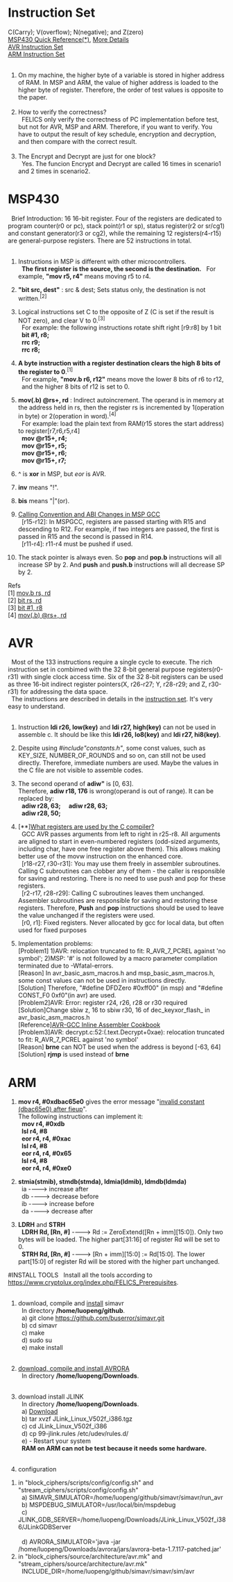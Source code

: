 # Instruction Set
C(Carry); V(overflow); N(negative); and Z(zero)<br>
<a href="http://www.ece.utep.edu/courses/web3376/Links_files/MSP430%20Quick%20Reference.pdf" target="_blank">MSP430 Quick Reference(*)</a>, <a href="http://mspgcc.sourceforge.net/manual/book1.html" target="_blank">More Details</a><br>
<a href="http://www.atmel.com/images/atmel-0856-avr-instruction-set-manual.pdf" target="_blank">AVR Instruction Set</a><br>
<a href="http://infocenter.arm.com/help/topic/com.arm.doc.qrc0001m/QRC0001_UAL.pdf" target="_blank">ARM Instruction Set</a><br><br>
1. On my machine, the higher byte of a variable is stored in higher address of RAM. In MSP and ARM, the value of higher address is loaded to the higher byte of register. Therefore, the order of test values is opposite to the paper.<br><br>
2. How to verify the correctness?<br>
&nbsp;&nbsp;FELICS only verify the correctness of PC implementation before test, but not for AVR, MSP and ARM. Therefore, if you want to verify. You have to output the result of key schedule, encryption and decryption, and then compare with the correct result.<br><br>
3. The Encrypt and Decrypt are just for one block?<br>
&nbsp;&nbsp;Yes. The funcion Encrypt and Decrypt are called 16 times in scenario1 and 2 times in scenario2.<br>

# MSP430
&nbsp;&nbsp;Brief Introduction: 16 16-bit register. Four of the registers are dedicated to program counter(r0 or pc), stack point(r1 or sp), status register(r2 or sr/cg1) and constant generator(r3 or cg2), while the remaining 12 registers(r4-r15) are general-purpose registers. There are 52 instructions in total.<br><br>

1. Instructions in MSP is different with other microcontrollers.<br>
&nbsp;&nbsp;<b>The first register is the source, the second is the destination.</b>
&nbsp;&nbsp;For example, <b>"mov r5, r4"</b> means moving r5 to r4.

2. <b>"bit src, dest"</b> : src & dest; Sets status only, the destination is not written.<sup>[2]</sup><br>

3. Logical instructions set C to the opposite of Z (C is set if the result is NOT zero), and clear V to 0.<sup>[3]</sup><br>
&nbsp;&nbsp;For example: the following instructions rotate shift right [r9:r8] by 1 bit<br>
&nbsp;&nbsp;<b>bit	#1,	r8;</b><br>
&nbsp;&nbsp;<b>rrc	r9;</b><br>
&nbsp;&nbsp;<b>rrc	r8;</b><br>

4. <b>A byte instruction with a register destination clears the high 8 bits of the register to 0</b>.<sup>[1]</sup><br>
&nbsp;&nbsp;For example, <b>"mov.b r6, r12"</b> means move the lower 8 bits of r6 to r12,<br>
&nbsp;&nbsp;and the higher 8 bits of r12 is set to 0.<br>

5. <b>mov(.b) @rs+, rd</b> : Indirect autoincrement. The operand is in memory at the address held in rs, then the register rs is incremented by 1(operation in byte) or 2(operation in word).<sup>[4]</sup><br>
&nbsp;&nbsp;For example: load the plain text from RAM(r15 stores the start address) to register[r7,r6,r5,r4]<br>
&nbsp;&nbsp;<b>mov    @r15+,    r4;</b><br>
&nbsp;&nbsp;<b>mov    @r15+,    r5;</b><br>
&nbsp;&nbsp;<b>mov    @r15+,    r6;</b><br>
&nbsp;&nbsp;<b>mov    @r15+,    r7;</b><br>

6. ^ is <b>xor</b> in MSP, but <i>eor</i> is AVR.<br>

7. <b>inv</b> means "!".<br>

8. <b>bis</b> means "|"(or).<br>

9. <a href="http://www.ti.com/lit/an/slaa664/slaa664.pdf" target="_blank">Calling Convention and ABI Changes in MSP GCC</a><br>
&nbsp;&nbsp;[r15-r12]: In MSPGCC, registers are passed starting with R15 and descending to R12. For example, if two integers are passed, the first is passed in R15 and the second is passed in R14.<br>
&nbsp;&nbsp;[r11-r4]: r11-r4 must be pushed if used.<br>

10. The stack pointer is always even. So <b>pop</b> and <b>pop.b</b> instructions will all increase SP by 2. And <b>push</b> and <b>push.b</b> instructions will all decrease SP by 2.<br>

Refs<br>
[1] <a href="http://mspgcc.sourceforge.net/manual/x214.html" target="_blank">mov.b rs, rd</a><br>
[2] <a href="http://mspgcc.sourceforge.net/manual/x223.html" target="_blank">bit rs, rd</a><br>
[3] <a href="http://mspgcc.sourceforge.net/manual/x82.html" target="_blank">bit	#1,	r8</a><br>
[4] <a href="http://www.ece.utep.edu/courses/web3376/Links_files/MSP430%20Quick%20Reference.pdf" target="_blank">mov(.b) @rs+, rd</a><br>

# AVR
&nbsp;&nbsp;Most of the 133 instructions require a single cycle to execute. The rich instruction set in combimed with the 32 8-bit general purpose registers(r0-r31) with single clock access time. Six of the 32 8-bit registers can be used as three 16-bit indirect register pointers(X, r26-r27; Y, r28-r29; and Z, r30-r31) for addressing the data space.<br>
&nbsp;&nbsp;The instructions are described in details in the <a href="http://www.atmel.com/images/atmel-0856-avr-instruction-set-manual.pdf" target="_blank">instruction set</a>. It's very easy to understand.<br><br>

1. Instruction <b>ldi r26, low(key)</b> and <b>ldi r27, high(key)</b> can not be used in assemble c. It should be like this <b>ldi r26, lo8(key)</b> and <b>ldi r27, hi8(key)</b>.<br>

2. Despite using <i>#include"constants.h"</i>, some const values, such as KEY_SIZE, NUMBER_OF_ROUNDS and so on, can still not be used directly. Therefore, immediate numbers are used. Maybe the values in the C file are not visible to assemble codes.<br>

3. The second operand of <b>adiw"</b> is [0, 63]. <br>
Therefore, <b>adiw r18, 176</b> is wrong(operand is out of range). It can be replaced by:<br>
&nbsp;&nbsp;<b>adiw r28, 63;&nbsp;&nbsp;</b>
&nbsp;&nbsp;<b>adiw r28, 63;</b><br>
&nbsp;&nbsp;<b>adiw r28, 50;</b><br>

4. [**]<a href="http://www.atmel.com/webdoc/AVRLibcReferenceManual/FAQ_1faq_reg_usage.html" target="_blank">What registers are used by the C compiler?</a><br>
&nbsp;&nbsp;GCC AVR passes arguments from left to right in r25-r8. All arguments are aligned to start in even-numbered registers (odd-sized arguments, including char, have one free register above them). This allows making better use of the movw instruction on the enhanced core.<br>
&nbsp;&nbsp;[r18-r27, r30-r31]: You may use them freely in assembler subroutines. Calling C subroutines can clobber any of them - the caller is responsible for saving and restoring. There is no need to use push and pop for these registers.<br>
&nbsp;&nbsp;[r2-r17, r28-r29]: Calling C subroutines leaves them unchanged. Assembler subroutines are responsible for saving and restoring these registers. Therefore, <b>Push</b> and <b>pop</b> instructions should be used to leave the value unchanged if the registers were used.<br>
&nbsp;&nbsp;[r0, r1]: Fixed registers. Never allocated by gcc for local data, but often used for fixed purposes<br>

5. Implementation problems:<br>
[Problem1] 1)AVR: relocation truncated to fit: R_AVR_7_PCREL against 'no symbol'; 2)MSP: '#' is not followed by a macro parameter compilation terminated due to -Wfatal-errors.<br>
[Reason] In avr_basic_asm_macros.h and msp_basic_asm_macros.h, some const values can not be used in instructions directly.<br>
[Solution] Therefore, "#define DFDZero #0xff00" (in msp) and "#define CONST_F0 0xf0"(in avr) are used.<br>
[Problem2]AVR: Error: register r24, r26, r28 or r30 required<br>
[Solution]Change sbiw z, 16 to sbiw r30, 16 of dec_keyxor_flash_ in avr_basic_asm_macros.h<br>
[Reference]<a href="http://www.nongnu.org/avr-libc/user-manual/inline_asm.html" target="_blank">AVR-GCC Inline Assembler Cookbook</a><br>
[Problem3]AVR: decrypt.c:52:(.text.Decrypt+0xae): relocation truncated to fit: R_AVR_7_PCREL against 'no symbol'<br>
[Reason] <b>brne</b> can NOT be used when the address is beyond [-63, 64]<br>
[Solution] <b>rjmp</b> is used instead of <b>brne</b><br>

# ARM
1. <b>mov r4, #0xdbac65e0</b> gives the error message "<a href="http://stackoverflow.com/questions/10261300/invalid-constant-after-fixup" target="_blank">invalid constant (dbac65e0) after fieup</a>".<br>
The following instructions can implement it:<br>
&nbsp;&nbsp;<b>mov r4, #0xdb</b><br>
&nbsp;&nbsp;<b>lsl r4, #8</b><br>
&nbsp;&nbsp;<b>eor r4, r4, #0xac</b><br>
&nbsp;&nbsp;<b>lsl r4, #8</b><br>
&nbsp;&nbsp;<b>eor r4, r4, #0x65</b><br>
&nbsp;&nbsp;<b>lsl r4, #8</b><br>
&nbsp;&nbsp;<b>eor r4, r4, #0xe0</b><br>

2. <b>stmia(stmib), stmdb(stmda), ldmia(ldmib), ldmdb(ldmda)</b><br>
&nbsp;&nbsp;ia ----> increase after<br>
&nbsp;&nbsp;db ----> decrease before<br>
&nbsp;&nbsp;ib ----> increase before<br>
&nbsp;&nbsp;da ----> decrease after<br>

3. <b>LDRH</b> and <b>STRH</b><br>
&nbsp;&nbsp;<b>LDRH Rd, [Rn, #<imm>]</b> ----> Rd := ZeroExtend([Rn + imm][15:0]). Only two bytes will be loaded. The higher part[31:16] of register Rd will be set to 0.<br>
&nbsp;&nbsp;<b>STRH Rd, [Rn, #<imm>]</b> ----> [Rn + imm][15:0] := Rd[15:0]. The lower part[15:0] of register Rd will be stored with the higher part unchanged.<br>

#INSTALL TOOLS
&nbsp;&nbsp;Install all the tools according to <a href="https://www.cryptolux.org/index.php/FELICS_Prerequisites" target="_blank">https://www.cryptolux.org/index.php/FELICS_Prerequisites</a>.<br><br>
1. download, compile and <a href=" https://github.com/buserror-uk/simavr/blob/master/doc/manual/manual.pdf?raw=true" target="_blank">install</a> simavr<br>
&nbsp;&nbsp;In directory <b>/home/luopeng/github</b>.<br>
&nbsp;&nbsp;a) git clone https://github.com/buserror/simavr.git<br>
&nbsp;&nbsp;b) cd simavr<br>
&nbsp;&nbsp;c) make<br>
&nbsp;&nbsp;d) sudo su<br>
&nbsp;&nbsp;e) make install<br><br>

2. <a href="https://www.cryptolux.org/index.php/FELICS_Avrora_patch" target="_blank">download, compile and install AVRORA</a><br>
&nbsp;&nbsp;In directory <b>/home/luopeng/Downloads</b>.<br><br>

3. download install JLINK<br>
&nbsp;&nbsp;In directory <b>/home/luopeng/Downloads</b>.<br>
&nbsp;&nbsp;a) <a href="https://www.segger.com/jlink-software.html" target="_blank">Download</a><br>
&nbsp;&nbsp;b) tar xvzf JLink_Linux_V502f_i386.tgz<br>
&nbsp;&nbsp;c) cd JLink_Linux_V502f_i386<br>
&nbsp;&nbsp;d) cp 99-jlink.rules /etc/udev/rules.d/<br>
&nbsp;&nbsp;e) - Restart your system<br>
&nbsp;&nbsp;<b>RAM on ARM can not be test because it needs some hardware.</b><br><br>

4. configuration<br>
1) in "block_ciphers/scripts/config/config.sh" and "stream_ciphers/scripts/config/config.sh"<br>
&nbsp;&nbsp;a) SIMAVR_SIMULATOR=/home/luopeng/github/simavr/simavr/run_avr<br>
&nbsp;&nbsp;b) MSPDEBUG_SIMULATOR=/usr/local/bin/mspdebug<br>
&nbsp;&nbsp;c) JLINK_GDB_SERVER=/home/luopeng/Downloads/JLink_Linux_V502f_i386/JLinkGDBServer<br><br>
&nbsp;&nbsp;d) AVRORA_SIMULATOR='java -jar /home/luopeng/Downloads/avrora/jars/avrora-beta-1.7.117-patched.jar'<br>	
2) in "block_ciphers/source/architecture/avr.mk" and "stream_ciphers/source/architecture/avr.mk"<br>
&nbsp;&nbsp;INCLUDE_DIR=/home/luopeng/github/simavr/simavr/sim/avr<br>
